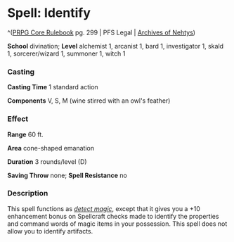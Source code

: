 # Spell: Identify

^([PRPG Core Rulebook][ss-identify] pg. 299 | PFS Legal | [Archives of Nehtys][sn-identify])

**School** divination; **Level** alchemist 1, arcanist 1, bard 1, investigator 1, skald 1, sorcerer/wizard 1, summoner 1, witch 1

### Casting

**Casting Time** 1 standard action  

**Components** V, S, M (wine stirred with an owl's feather)

### Effect

**Range** 60 ft.  

**Area** cone-shaped emanation  

**Duration** 3 rounds/level (D)  

**Saving Throw** none; **Spell Resistance** no

### Description

This spell functions as _[detect magic]_, except that it gives you a +10 enhancement bonus on Spellcraft checks made to identify the properties and command words of magic items in your possession. This spell does not allow you to identify artifacts.

[ss-identify]: http://paizo.com/pathfinderRPG/v57
[sn-identify]: http://www.archivesofnethys.com/SpellDisplay.aspx?ItemName=Identify
[detect magic]: http://www.archivesofnethys.com/SpellDisplay.aspx?ItemName=detect%20magic
